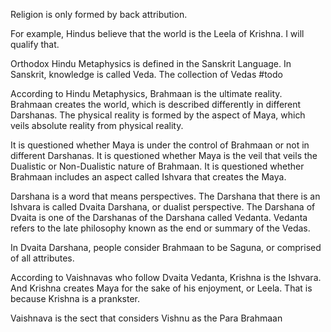 Religion is only formed by back attribution.

For example, Hindus believe that the world is the Leela of Krishna.
I will qualify that.

Orthodox Hindu Metaphysics is defined in the Sanskrit Language.
In Sanskrit, knowledge is called Veda.
The collection of Vedas #todo

According to Hindu Metaphysics, Brahmaan is the ultimate reality.
Brahmaan creates the world, which is described differently in different Darshanas.
The physical reality is formed by the aspect of Maya, which veils absolute reality from physical reality.

It is questioned whether Maya is under the control of Brahmaan or not in different Darshanas.
It is questioned whether Maya is the veil that veils the Dualistic or Non-Dualistic nature of Brahmaan.
It is questioned whether Brahmaan includes an aspect called Ishvara that creates the Maya.


Darshana is a word that means perspectives.
The Darshana that there is an Ishvara is called Dvaita Darshana, or dualist perspective.
The Darshana of Dvaita is one of the Darshanas of the Darshana called Vedanta.
Vedanta refers to the late philosophy known as the end or summary of the Vedas.

In Dvaita Darshana, people consider Brahmaan to be Saguna, or comprised of all attributes.


According to Vaishnavas who follow Dvaita Vedanta, Krishna is the Ishvara.
And Krishna creates Maya for the sake of his enjoyment, or Leela.
That is because Krishna is a prankster.

Vaishnava is the sect that considers Vishnu as the Para Brahmaan